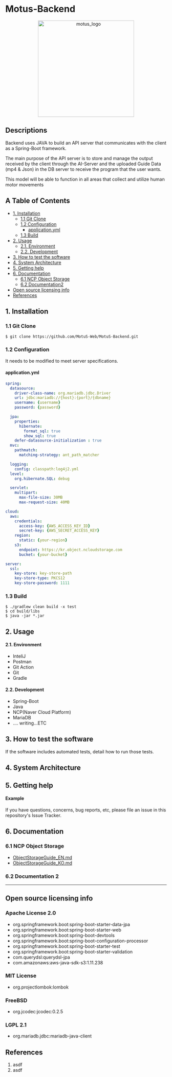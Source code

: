 # Motus-Backend

<div align="center">
  <img src="https://github.com/MotuS-Web/MotuS-Backend/assets/80760160/dea1f252-ec63-410f-8516-fc4adcfd1393" alt="motus_logo" width="300" height="300">
</div>

## Descriptions

Backend uses JAVA to build an API server that communicates with the client as a Spring-Boot framework.

The main purpose of the API server is to store and manage the output received by the client through the AI-Server and the uploaded Guide Data (mp4 & Json) in the DB server to receive the program that the user wants.

This model will be able to function in all areas that collect and utilize human motor movements

## A Table of Contents
* [1. Installation](#1-installation)
  * [1.1 Git Clone](#11-git-clone)
  * [1.2 Configuration](#12-configuration)
    * [application.yml](#applicationyml)
  * [1.3 Build](#13-build)
* [2. Usage](#2-usage)
  * [2.1. Environment](#21-environment)
  * [2.2. Development](#22-development)
* [3. How to test the software](#3-how-to-test-the-software)
* [4. System Architecture](#4-system-architecture)
* [5. Getting help](#5-getting-help)
* [6. Documentation](#6-documentation)
  * [6.1 NCP Object Storage ](#61-ncp-object-storage-)
  * [6.2 Documentation2](#62-documentation-2)
* [Open source licensing info](#open-source-licensing-info)
* [References](#references)

## 1. Installation

### 1.1 Git Clone
`$ git clone https://github.com/MotuS-Web/MotuS-Backend.git`

### 1.2 Configuration
It needs to be modified to meet server specifications.

#### application.yml

```yml
spring:
  datasource:
    driver-class-name: org.mariadb.jdbc.Driver
    url: jdbc:mariadb://{host}:{port}/{dbname}
    username: {username}
    password: {password}

  jpa:
    properties:
      hibernate:
        format_sql: true
        show_sql: true
    defer-datasource-initialization : true
  mvc:
    pathmatch:
      matching-strategy: ant_path_matcher

  logging:
    config: classpath:log4j2.yml
  level:
    org.hibernate.SQL: debug

  servlet:
    multipart:
      max-file-size: 30MB
      max-request-size: 40MB

cloud:
  aws:
    credentials:
      access-key: {AWS_ACCESS_KEY_ID}
      secret-key: {AWS_SECRET_ACCESS_KEY}
    region:
      static: {your-region}
    s3:
      endpoint: https://kr.object.ncloudstorage.com
      bucket: {your-bucket}

server:
  ssl:
    key-store: key-store-path
    key-store-type: PKCS12
    key-store-password: 1111


```
### 1.3 Build
```shell
$ ./gradlew clean build -x test
$ cd build/libs
$ java -jar *.jar
```

## 2. Usage
#### 2.1. Environment
- InteliJ
- Postman
- Git Action
- Git
- Gradle

#### 2.2. Development
- Spring-Boot
- Java
- NCP(Naver Cloud Platform)
- MariaDB
- .... writing...ETC

## 3. How to test the software
If the software includes automated tests, detail how to run those tests.

## 4. System Architecture


## 5. Getting help
#### Example
If you have questions, concerns, bug reports, etc, please file an issue in this repository's Issue Tracker.

## 6. Documentation
### 6.1 NCP Object Storage 
-  [ObjectStorageGuide_EN.md](docs/ObjectStorageGuide_EN.md)
-  [ObjectStorageGuide_KO.md](docs/ObjectStorageGuide_KO.md)
### 6.2 Documentation 2


---
## Open source licensing info
### Apache License 2.0
- org.springframework.boot:spring-boot-starter-data-jpa
- org.springframework.boot:spring-boot-starter-web
- org.springframework.boot:spring-boot-devtools
- org.springframework.boot:spring-boot-configuration-processor
- org.springframework.boot:spring-boot-starter-test
- org.springframework.boot:spring-boot-starter-validation
- com.querydsl:querydsl-jpa
- com.amazonaws:aws-java-sdk-s3:1.11.238
### MIT License
- org.projectlombok:lombok
### FreeBSD
- org.jcodec:jcodec:0.2.5
### LGPL 2.1
- org.mariadb.jdbc:mariadb-java-client

## References
1. asdf
2. asdf
